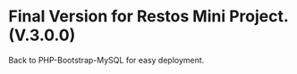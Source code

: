 # Final Version for Restos Mini Project. (V.3.0.0)

Back to PHP-Bootstrap-MySQL for easy deployment.

